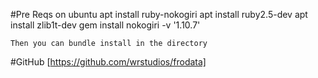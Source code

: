 #Pre Reqs on ubuntu
    apt install ruby-nokogiri
    apt install ruby2.5-dev
    apt install zlib1t-dev
    gem install nokogiri -v '1.10.7'
    
    Then you can bundle install in the directory


#GitHub
[https://github.com/wrstudios/frodata]